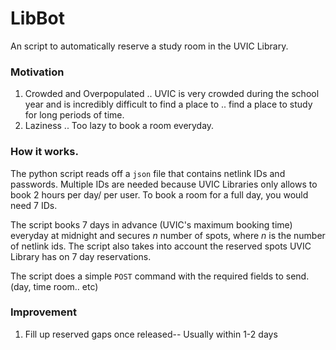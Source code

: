 # LibBot
An script to automatically reserve a study room in the UVIC Library.

### Motivation
1. Crowded and Overpopulated
.. UVIC is very crowded during the school year and is incredibly difficult to find a place to 
.. find a place to study for long periods of time. 
2. Laziness
.. Too lazy to book a room everyday.

### How it works.
The python script reads off a `json` file that contains netlink IDs and passwords. Multiple
IDs are needed because UVIC Libraries only allows to book 2 hours per day/ per user. To book 
a room for a full day, you would need 7 IDs. 

The script books 7 days in advance (UVIC's maximum booking time) everyday at midnight and secures
_n_ number of spots, where _n_ is the number of netlink ids. The script also takes into account 
the reserved spots UVIC Library has on 7 day reservations.

The script does a simple `POST` command with the required fields to send. (day, time room.. etc)


### Improvement
1. Fill up reserved gaps once released-- Usually within 1-2 days
